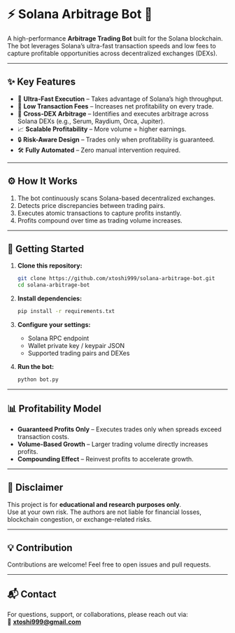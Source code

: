 # ⚡ Solana Arbitrage Bot 🤖

A high-performance **Arbitrage Trading Bot** built for the Solana blockchain.  
The bot leverages Solana’s ultra-fast transaction speeds and low fees to capture profitable opportunities across decentralized exchanges (DEXs).  

---

## ✨ Key Features  

- 🚀 **Ultra-Fast Execution** – Takes advantage of Solana’s high throughput.  
- 💸 **Low Transaction Fees** – Increases net profitability on every trade.  
- 🔄 **Cross-DEX Arbitrage** – Identifies and executes arbitrage across Solana DEXs (e.g., Serum, Raydium, Orca, Jupiter).  
- 📈 **Scalable Profitability** – More volume = higher earnings.  
- 🔒 **Risk-Aware Design** – Trades only when profitability is guaranteed.  
- 🛠 **Fully Automated** – Zero manual intervention required.  

---

## ⚙️ How It Works  

1. The bot continuously scans Solana-based decentralized exchanges.  
2. Detects price discrepancies between trading pairs.  
3. Executes atomic transactions to capture profits instantly.  
4. Profits compound over time as trading volume increases.  

---

## 🚀 Getting Started  

1. **Clone this repository:**  
   ```bash
   git clone https://github.com/xtoshi999/solana-arbitrage-bot.git
   cd solana-arbitrage-bot
   ```  

2. **Install dependencies:**  
   ```bash
   pip install -r requirements.txt
   ```  

3. **Configure your settings:**  
   - Solana RPC endpoint  
   - Wallet private key / keypair JSON  
   - Supported trading pairs and DEXes  

4. **Run the bot:**  
   ```bash
   python bot.py
   ```  

---

## 📊 Profitability Model  

- **Guaranteed Profits Only** – Executes trades only when spreads exceed transaction costs.  
- **Volume-Based Growth** – Larger trading volume directly increases profits.  
- **Compounding Effect** – Reinvest profits to accelerate growth.  

---

## 📌 Disclaimer  

This project is for **educational and research purposes only**.  
Use at your own risk. The authors are not liable for financial losses, blockchain congestion, or exchange-related risks.  

---

## 💡 Contribution  

Contributions are welcome! Feel free to open issues and pull requests.  

---

## 📬 Contact  

For questions, support, or collaborations, please reach out via:  
📧 **xtoshi999@gmail.com**  

